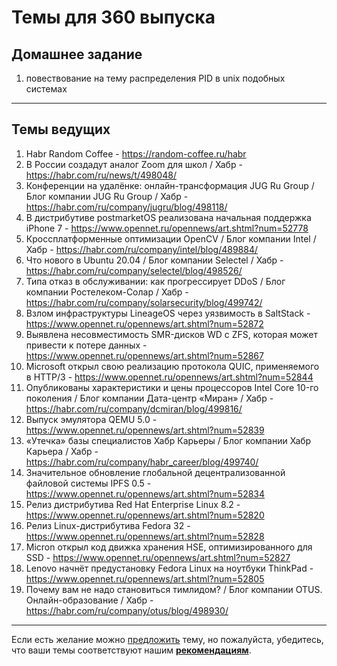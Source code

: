 # Темы для 360 выпуска

## Домашнее задание

1. повествование на тему распределения PID в unix подобных системах

---

## Темы ведущих

1. Habr Random Coffee - https://random-coffee.ru/habr
1. В России создадут аналог Zoom для школ / Хабр - https://habr.com/ru/news/t/498048/
1. Конференции на удалёнке: онлайн-трансформация JUG Ru Group / Блог компании JUG Ru Group / Хабр - https://habr.com/ru/company/jugru/blog/498118/
1. В дистрибутиве postmarketOS реализована начальная поддержка iPhone 7 - https://www.opennet.ru/opennews/art.shtml?num=52778
1. Кроссплатформенные оптимизации OpenCV / Блог компании Intel / Хабр - https://habr.com/ru/company/intel/blog/489884/
1. Что нового в Ubuntu 20.04 / Блог компании Selectel / Хабр - https://habr.com/ru/company/selectel/blog/498526/
1. Типа отказ в обслуживании: как прогрессирует DDoS / Блог компании Ростелеком-Солар / Хабр - https://habr.com/ru/company/solarsecurity/blog/499742/
1. Взлом инфраструктуры LineageOS через уязвимость в SaltStack - https://www.opennet.ru/opennews/art.shtml?num=52872
1. Выявлена несовместимость SMR-дисков WD с ZFS, которая может привести к потере данных - https://www.opennet.ru/opennews/art.shtml?num=52867
1. Microsoft открыл свою реализацию протокола QUIC, применяемого в HTTP/3 - https://www.opennet.ru/opennews/art.shtml?num=52844
1. Опубликованы характеристики и цены процессоров Intel Core 10-го поколения / Блог компании Дата-центр «Миран» / Хабр - https://habr.com/ru/company/dcmiran/blog/499816/
1. Выпуск эмулятора QEMU 5.0 - https://www.opennet.ru/opennews/art.shtml?num=52839
1. «Утечка» базы специалистов Хабр Карьеры / Блог компании Хабр Карьера / Хабр - https://habr.com/ru/company/habr_career/blog/499740/
1. Значительное обновление глобальной децентрализованной файловой системы IPFS 0.5 - https://www.opennet.ru/opennews/art.shtml?num=52834
1. Релиз дистрибутива Red Hat Enterprise Linux 8.2 - https://www.opennet.ru/opennews/art.shtml?num=52820
1. Релиз Linux-дистрибутива Fedora 32 - https://www.opennet.ru/opennews/art.shtml?num=52828
1. Micron открыл код движка хранения HSE, оптимизированного для SSD - https://www.opennet.ru/opennews/art.shtml?num=52827
1. Lenovo начнёт предустановку Fedora Linux на ноутбуки ThinkPad - https://www.opennet.ru/opennews/art.shtml?num=52805
1. Почему вам не надо становиться тимлидом? / Блог компании OTUS. Онлайн-образование / Хабр - https://habr.com/ru/company/otus/blog/498930/

---
Если есть желание можно [предложить](themes_from_listeners.md) тему, но пожалуйста, убедитесь, что ваши темы соответствуют нашим **[рекомендациям](Recommendations_for_the_proposed_topics.md)**.
